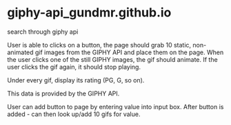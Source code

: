 # giphy-api_gundmr.github.io
search through giphy api

User is able to clicks on a button, the page should grab 10 static, non-animated gif images from the GIPHY API and place them on the page.
When the user clicks one of the still GIPHY images, the gif should animate. If the user clicks the gif again, it should stop playing.

Under every gif, display its rating (PG, G, so on).

This data is provided by the GIPHY API.


User can add button to page by entering value into input box. 
After button is added - can then look up/add 10 gifs for value. 
